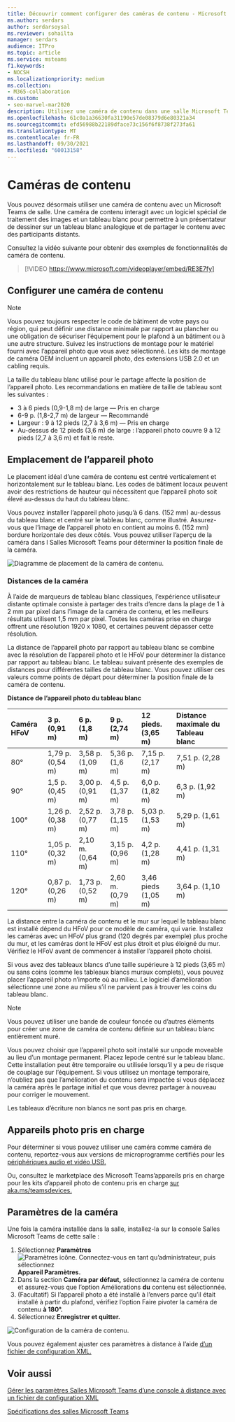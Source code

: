 ```yaml
---
title: Découvrir comment configurer des caméras de contenu - Microsoft Teams
ms.author: serdars
author: serdarsoysal
ms.reviewer: sohailta
manager: serdars
audience: ITPro
ms.topic: article
ms.service: msteams
f1.keywords:
- NOCSH
ms.localizationpriority: medium
ms.collection:
- M365-collaboration
ms.custom:
- seo-marvel-mar2020
description: Utilisez une caméra de contenu dans une salle Microsoft Teams, qui interagit avec le logiciel de traitement des images pour permettre aux présentateurs de dessiner sur un tableau blanc analogique.
ms.openlocfilehash: 61c0a1a36630fa31190e57de08379d6e80321a34
ms.sourcegitcommit: efd56988b22189dface73c156f6f8738f273fa61
ms.translationtype: MT
ms.contentlocale: fr-FR
ms.lasthandoff: 09/30/2021
ms.locfileid: "60013158"
---
```

# <a name="content-cameras"></a>Caméras de contenu

Vous pouvez désormais utiliser une caméra de contenu avec un Microsoft Teams de salle. Une caméra de contenu interagit avec un logiciel spécial de traitement des images et un tableau blanc pour permettre à un présentateur de dessiner sur un tableau blanc analogique et de partager le contenu avec des participants distants.

Consultez la vidéo suivante pour obtenir des exemples de fonctionnalités de caméra de contenu.

> [!VIDEO https://www.microsoft.com/videoplayer/embed/RE3E7fy]

## <a name="set-up-a-content-camera"></a>Configurer une caméra de contenu

> [!NOTE]
> Vous pouvez toujours respecter le code de bâtiment de votre pays ou région, qui peut définir une distance minimale par rapport au plancher ou une obligation de sécuriser l’équipement pour le plafond à un bâtiment ou à une autre structure. Suivez les instructions de montage pour le matériel fourni avec l’appareil photo que vous avez sélectionné. Les kits de montage de caméra OEM incluent un appareil photo, des extensions USB 2.0 et un cabling requis.

La taille du tableau blanc utilisé pour le partage affecte la position de l’appareil photo. Les recommandations en matière de taille de tableau sont les suivantes :

- 3 à 6 pieds (0,9-1,8 m) de large — Pris en charge
- 6-9 p. (1,8-2,7 m) de largeur — Recommandé
- Largeur : 9 à 12 pieds (2,7 à 3,6 m) — Pris en charge
- Au-dessus de 12 pieds (3,6 m) de large : l’appareil photo couvre 9 à 12 pieds (2,7 à 3,6 m) et fait le reste.

## <a name="camera-location"></a>Emplacement de l’appareil photo

Le placement idéal d’une caméra de contenu est centré verticalement et horizontalement sur le tableau blanc. Les codes de bâtiment locaux peuvent avoir des restrictions de hauteur qui nécessitent que l’appareil photo soit élevé au-dessus du haut du tableau blanc.

Vous pouvez installer l’appareil photo jusqu’à 6 dans. (152 mm) au-dessus du tableau blanc et centré sur le tableau blanc, comme illustré. Assurez-vous que l’image de l’appareil photo en contient au moins 6. (152 mm) bordure horizontale des deux côtés. Vous pouvez utiliser l’aperçu de la caméra dans l Salles Microsoft Teams pour déterminer la position finale de la caméra.

![Diagramme de placement de la caméra de contenu.](../media/Magic-whiteboard.png)

### <a name="camera-distances"></a>Distances de la caméra

À l’aide de marqueurs de tableau blanc classiques, l’expérience utilisateur distante optimale consiste à partager des traits d’encre dans la plage de 1 à 2 mm par pixel dans l’image de la caméra de contenu, et les meilleurs résultats utilisent 1,5 mm par pixel. Toutes les caméras prise en charge offrent une résolution 1920 x 1080, et certaines peuvent dépasser cette résolution.

La distance de l’appareil photo par rapport au tableau blanc se combine avec la résolution de l’appareil photo et le HFoV pour déterminer la distance par rapport au tableau blanc. Le tableau suivant présente des exemples de distances pour différentes tailles de tableau blanc. Vous pouvez utiliser ces valeurs comme points de départ pour déterminer la position finale de la caméra de contenu.

**Distance de l’appareil photo du tableau blanc**

| Caméra HFoV |3 p. (0,91 m)     | 6 p. (1,8 m)    | 9 p. (2,74 m)        |12 pieds.  (3,65 m)         | Distance maximale du Tableau blanc  |
|:---         |:---               |:---                |:---                 |:---             | :--- |
| 80°         | 1,79 p. (0,54 m) | 3,58 p. (1,09 m)  | 5,36 p. (1,6 m)    |7,15 p. (2,17 m) |7,51 p. (2,28 m) |
| 90°         | 1,5 p. (0,45 m) | 3,00 p. (0,91 m)   | 4,5 p. (1,37 m)    |6,0 p. (1,82 m)    |6,3 p. (1,92 m) |
| 100°        | 1,26 p. (0,38 m)| 2,52 p. (0,77 m)   | 3,78 p. (1,15 m)   |5,03 p. (1,53 m)   |5,29 p. (1,61 m) |
| 110°        | 1,05 p. (0,32 m)| 2,10 m. (0,64 m)   | 3,15 p. (0,96 m)   |4,2 p. (1,28 m)    |4,41 p. (1,31 m) |
| 120°        | 0,87 p. (0,26 m)| 1,73 p. (0,52 m)   | 2,60 m. (0,79 m)   |3,46 pieds (1,05 m)   |3,64 p. (1,10 m) |
             

La distance entre la caméra de contenu et le mur sur lequel le tableau blanc est installé dépend du HFoV pour ce modèle de caméra, qui varie. Installez les caméras avec un HFoV plus grand (120 degrés par exemple) plus proche du mur, et les caméras dont le HFoV est plus étroit et plus éloigné du mur. Vérifiez le HFoV avant de commencer à installer l’appareil photo choisi.

Si vous avez des tableaux blancs d’une taille supérieure à 12 pieds (3,65 m) ou sans coins (comme les tableaux blancs muraux complets), vous pouvez placer l’appareil photo n’importe où au milieu. Le logiciel d’amélioration sélectionne une zone au milieu s’il ne parvient pas à trouver les coins du tableau blanc.

> [!NOTE]
> Vous pouvez utiliser une bande de couleur foncée ou d’autres éléments pour créer une zone de caméra de contenu définie sur un tableau blanc entièrement muré.
>
> Vous pouvez choisir que l’appareil photo soit installé sur unpode moveable au lieu d’un montage permanent. Placez lepode centré sur le tableau blanc. Cette installation peut être temporaire ou utilisée lorsqu’il y a peu de risque de couplage sur l’équipement. Si vous utilisez un montage temporaire, n’oubliez pas que l’amélioration du contenu sera impactée si vous déplacez la caméra après le partage initial et que vous devrez partager à nouveau pour corriger le mouvement.
>
> Les tableaux d’écriture non blancs ne sont pas pris en charge.

## <a name="supported-cameras"></a>Appareils photo pris en charge

Pour déterminer si vous pouvez utiliser une caméra comme caméra de contenu, reportez-vous aux versions de microprogramme certifiés pour les [périphériques audio et vidéo USB.](requirements.md#certified-firmware-versions-for-usb-audio-and-video-peripherals)

Ou, consultez le marketplace des Microsoft Teams’appareils pris en charge pour les kits d’appareil photo de contenu pris en charge [sur aka.ms/teamsdevices.](https://aka.ms/teamsdevices)

## <a name="camera-settings"></a>Paramètres de la caméra

Une fois la caméra installée dans la salle, installez-la sur la console Salles Microsoft Teams de cette salle :

1. Sélectionnez **Paramètres** ![ Paramètres icône. Connectez-vous en tant qu’administrateur, puis sélectionnez ](../media/70f1b43f-16d6-4172-9139-71d845c4ed5c.png) **Appareil Paramètres.**
2. Dans la section **Caméra par défaut,** sélectionnez la caméra de contenu et assurez-vous que l’option Améliorations **du** contenu est sélectionnée.
3. (Facultatif) Si l’appareil photo a été installé à l’envers parce qu’il était installé à partir du plafond, vérifiez l’option Faire pivoter la caméra de contenu **à 180°.**
4. Sélectionnez **Enregistrer et quitter.**

![Configuration de la caméra de contenu.](../media/content-camera.png)

Vous pouvez également ajuster ces paramètres à distance à l’aide [d’un fichier de configuration XML.](xml-config-file.md)

## <a name="see-also"></a>Voir aussi

[Gérer les paramètres Salles Microsoft Teams d’une console à distance avec un fichier de configuration XML](xml-config-file.md)

[Spécifications des salles Microsoft Teams](requirements.md)


